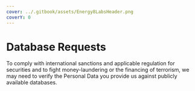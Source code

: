 ```yaml
---
cover: ../.gitbook/assets/Energy8LabsHeader.png
coverY: 0
---
```


# Database Requests

To comply with international sanctions and applicable regulation for securities and to fight money-laundering or the financing of terrorism, we may need to verify the Personal Data you provide us against publicly available databases.
